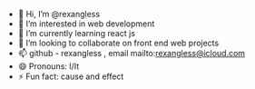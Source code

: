 - 👋 Hi, I’m @rexangless
- 👀 I’m interested in web development
- 🌱 I’m currently learning react js
- 💞️ I’m looking to collaborate on front end web projects
- 📫 github - rexangless , email mailto:rexangless@icloud.com
- 😄 Pronouns: I/It
- ⚡ Fun fact: cause and effect

<!---
rexangless/rexangless is a ✨ special ✨ repository because its `README.md` (this file) appears on your GitHub profile.
You can click the Preview link to take a look at your changes.
--->
